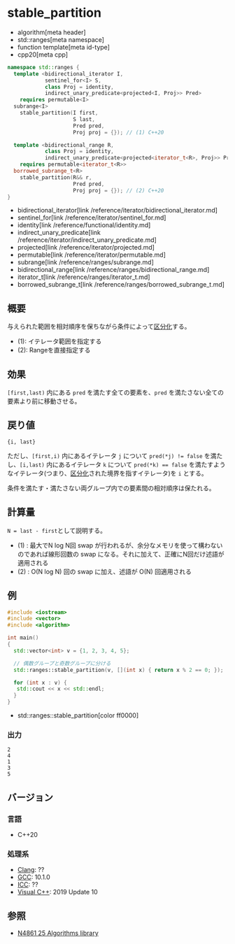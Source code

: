 # stable_partition
* algorithm[meta header]
* std::ranges[meta namespace]
* function template[meta id-type]
* cpp20[meta cpp]

```cpp
namespace std::ranges {
  template <bidirectional_iterator I,
            sentinel_for<I> S,
            class Proj = identity,
            indirect_unary_predicate<projected<I, Proj>> Pred>
    requires permutable<I>
  subrange<I>
    stable_partition(I first,
                     S last,
                     Pred pred,
                     Proj proj = {}); // (1) C++20

  template <bidirectional_range R,
            class Proj = identity,
            indirect_unary_predicate<projected<iterator_t<R>, Proj>> Pred>
    requires permutable<iterator_t<R>>
  borrowed_subrange_t<R>
    stable_partition(R&& r,
                     Pred pred,
                     Proj proj = {}); // (2) C++20
}
```
* bidirectional_iterator[link /reference/iterator/bidirectional_iterator.md]
* sentinel_for[link /reference/iterator/sentinel_for.md]
* identity[link /reference/functional/identity.md]
* indirect_unary_predicate[link /reference/iterator/indirect_unary_predicate.md]
* projected[link /reference/iterator/projected.md]
* permutable[link /reference/iterator/permutable.md]
* subrange[link /reference/ranges/subrange.md]
* bidirectional_range[link /reference/ranges/bidirectional_range.md]
* iterator_t[link /reference/ranges/iterator_t.md]
* borrowed_subrange_t[link /reference/ranges/borrowed_subrange_t.md]


## 概要
与えられた範囲を相対順序を保ちながら条件によって[区分化](/reference/algorithm.md#sequence-is-partitioned)する。

- (1): イテレータ範囲を指定する
- (2): Rangeを直接指定する


## 効果
`[first,last)` 内にある `pred` を満たす全ての要素を、`pred` を満たさない全ての要素より前に移動させる。


## 戻り値
`{i, last}`

ただし、`[first,i)` 内にあるイテレータ `j` について `pred(*j) != false` を満たし、`[i,last)` 内にあるイテレータ `k` について `pred(*k) == false` を満たすようなイテレータ(つまり、[区分化](/reference/algorithm.md#sequence-is-partitioned)された境界を指すイテレータ)を `i` とする。

条件を満たす・満たさない両グループ内での要素間の相対順序は保たれる。


## 計算量
`N = last - first`として説明する。

- (1) : 最大でN log N回 swap が行われるが、余分なメモリを使って構わないのであれば線形回数の swap になる。それに加えて、正確にN回だけ述語が適用される
- (2) : O(N log N) 回の swap に加え、述語が O(N) 回適用される


## 例
```cpp example
#include <iostream>
#include <vector>
#include <algorithm>

int main()
{
  std::vector<int> v = {1, 2, 3, 4, 5};

  // 偶数グループと奇数グループに分ける
  std::ranges::stable_partition(v, [](int x) { return x % 2 == 0; });

  for (int x : v) {
   std::cout << x << std::endl;
  }
}
```
* std::ranges::stable_partition[color ff0000]

### 出力
```
2
4
1
3
5
```

## バージョン
### 言語
- C++20

### 処理系
- [Clang](/implementation.md#clang): ??
- [GCC](/implementation.md#gcc): 10.1.0
- [ICC](/implementation.md#icc): ??
- [Visual C++](/implementation.md#visual_cpp): 2019 Update 10

## 参照
- [N4861 25 Algorithms library](https://timsong-cpp.github.io/cppwp/n4861/algorithms)
